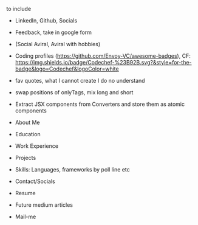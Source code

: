 to include 
- LinkedIn, Github, Socials
- Feedback, take in google form
- (Social Aviral, Aviral with hobbies)
- Coding profiles (https://github.com/Envoy-VC/awesome-badges), CF: https://img.shields.io/badge/Codechef-%23B92B.svg?&style=for-the-badge&logo=Codechef&logoColor=white

- fav quotes, what I cannot create I do no understand

- swap positions of onlyTags, mix long and short
- Extract JSX components from Converters and store them as atomic components
- About Me
- Education
- Work Experience
- Projects 
- Skills: Languages, frameworks by poll line etc
- Contact/Socials
- Resume
- Future medium articles
- Mail-me